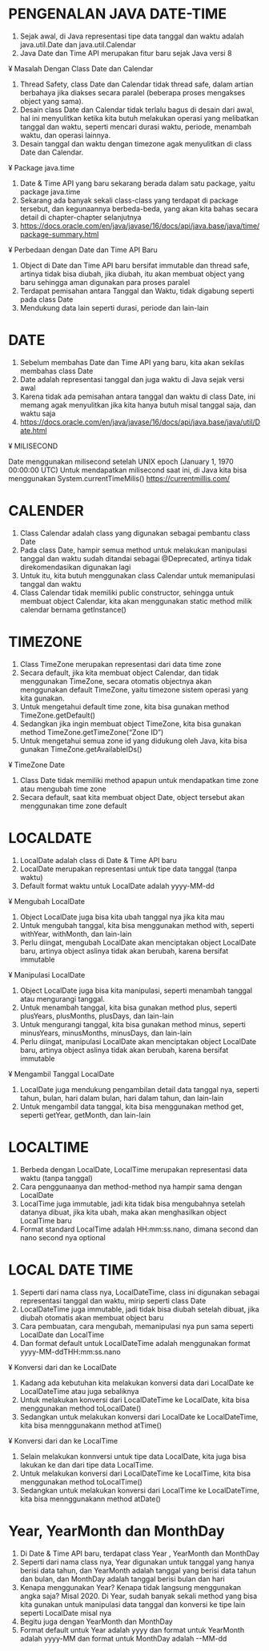 # PENGENALAN JAVA DATE-TIME

1. Sejak awal, di Java representasi tipe data tanggal dan waktu adalah java.util.Date dan java.util.Calendar
2. Java Date dan Time API merupakan fitur baru sejak Java versi 8

¥ Masalah Dengan Class Date dan Calendar
1. Thread Safety, class Date dan Calendar tidak thread safe, dalam artian berbahaya jika diakses secara paralel (beberapa proses mengakses object yang sama).
2. Desain class Date dan Calendar tidak terlalu bagus di desain dari awal, hal ini menyulitkan ketika kita butuh melakukan operasi yang melibatkan tanggal dan waktu, seperti mencari durasi waktu, periode, menambah waktu, dan operasi lainnya.
3. Desain tanggal dan waktu dengan timezone agak menyulitkan di class Date dan Calendar.


¥ Package java.time
1. Date & Time API yang baru sekarang berada dalam satu package, yaitu package java.time
2. Sekarang ada banyak sekali class-class yang terdapat di package tersebut, dan kegunaannya berbeda-beda, yang akan kita bahas secara detail di chapter-chapter selanjutnya
3. https://docs.oracle.com/en/java/javase/16/docs/api/java.base/java/time/package-summary.html


¥ Perbedaan dengan Date dan Time API Baru
1. Object di Date dan Time API baru bersifat immutable dan thread safe, artinya tidak bisa diubah, jika diubah, itu akan membuat object yang baru sehingga aman digunakan para proses paralel
2. Terdapat pemisahan antara Tanggal dan Waktu, tidak digabung seperti pada class Date
3. Mendukung data lain seperti durasi, periode dan lain-lain

# DATE

1. Sebelum membahas Date dan Time API yang baru, kita akan sekilas membahas class Date
2. Date adalah representasi tanggal dan juga waktu di Java sejak versi awal
3. Karena tidak ada pemisahan antara tanggal dan waktu di class Date, ini memang agak menyulitkan jika kita hanya butuh misal tanggal saja, dan waktu saja
4. https://docs.oracle.com/en/java/javase/16/docs/api/java.base/java/util/Date.html


¥ MILISECOND

Date menggunakan milisecond setelah UNIX epoch (January 1, 1970 00:00:00 UTC)
Untuk mendapatkan milisecond saat ini, di Java kita bisa menggunakan System.currentTimeMilis()
https://currentmillis.com/ 


# CALENDER

1. Class Calendar adalah class yang digunakan sebagai pembantu class Date
2. Pada class Date, hampir semua method untuk melakukan manipulasi tanggal dan waktu sudah ditandai sebagai @Deprecated, artinya tidak direkomendasikan digunakan lagi
3. Untuk itu, kita butuh menggunakan class Calendar untuk memanipulasi tanggal dan waktu
4. Class Calendar tidak memiliki public constructor, sehingga untuk membuat object Calendar, kita akan menggunakan static method milik calendar bernama getInstance()

# TIMEZONE

1. Class TimeZone merupakan representasi dari data time zone
2. Secara default, jika kita membuat object Calendar, dan tidak menggunakan TimeZone, secara otomatis objectnya akan menggunakan default TimeZone, yaitu timezone sistem operasi yang kita gunakan.
3. Untuk mengetahui default time zone, kita bisa gunakan method TimeZone.getDefault()
4. Sedangkan jika ingin membuat object TimeZone, kita bisa gunakan method TimeZone.getTimeZone(“Zone ID”)
5. Untuk mengetahui semua zone id yang didukung oleh Java, kita bisa gunakan TimeZone.getAvailableIDs()

¥ TimeZone Date
1. Class Date tidak memiliki method apapun untuk mendapatkan time zone atau mengubah time zone
2. Secara default, saat kita membuat object Date, object tersebut akan menggunakan time zone default

# LOCALDATE

1. LocalDate adalah class di Date & Time API baru
2. LocalDate merupakan representasi untuk tipe data tanggal (tanpa waktu)
3. Default format waktu untuk LocalDate adalah yyyy-MM-dd

¥ Mengubah LocalDate
1. Object LocalDate juga bisa kita ubah tanggal nya jika kita mau
2. Untuk mengubah tanggal, kita bisa menggunakan method with, seperti withYear, withMonth, dan lain-lain
3. Perlu diingat, mengubah LocalDate akan menciptakan object LocalDate baru, artinya object aslinya tidak akan berubah, karena bersifat immutable


¥ Manipulasi LocalDate
1. Object LocalDate juga bisa kita manipulasi, seperti menambah tanggal atau mengurangi tanggal.
2. Untuk menambah tanggal, kita bisa gunakan method plus, seperti plusYears, plusMonths, plusDays, dan lain-lain
3. Untuk mengurangi tanggal, kita bisa gunakan method minus, seperti minusYears, minusMonths, minusDays, dan lain-lain
4. Perlu diingat, manipulasi LocalDate akan menciptakan object LocalDate baru, artinya object aslinya tidak akan berubah, karena bersifat immutable


¥ Mengambil Tanggal LocalDate
1. LocalDate juga mendukung pengambilan detail data tanggal nya, seperti tahun, bulan, hari dalam bulan, hari dalam tahun, dan lain-lain
2. Untuk mengambil data tanggal, kita bisa menggunakan method get, seperti getYear, getMonth, dan lain-lain

# LOCALTIME

1. Berbeda dengan LocalDate, LocalTime merupakan representasi data waktu (tanpa tanggal)
2. Cara penggunaanya dan method-method nya hampir sama dengan LocalDate
3. LocalTime juga immutable, jadi kita tidak bisa mengubahnya setelah datanya dibuat, jika kita ubah, maka akan menghasilkan object LocalTime baru
4. Format standard LocalTime adalah HH:mm:ss.nano, dimana second dan nano second nya optional

# LOCAL DATE TIME

1. Seperti dari nama class nya, LocalDateTime, class ini digunakan sebagai representasi tanggal dan waktu, mirip seperti class Date
2. LocalDateTime juga immutable, jadi tidak bisa diubah setelah dibuat, jika diubah otomatis akan membuat object baru
3. Cara pembuatan, cara mengubah, memanipulasi nya pun sama seperti LocalDate dan LocalTime
4. Dan format default untuk LocalDateTime adalah menggunakan format yyyy-MM-ddTHH:mm:ss.nano

¥ Konversi dari dan ke LocalDate
1. Kadang ada kebutuhan kita melakukan konversi data dari LocalDate ke LocalDateTime atau juga sebaliknya
2. Untuk melakukan konversi dari LocalDateTime ke LocalDate, kita bisa menggunakan method toLocalDate()
3. Sedangkan untuk melakukan konversi dari LocalDate ke LocalDateTime, kita bisa mennggunakann method atTime()


¥ Konversi dari dan ke LocalTime
1. Selain melakukan konnversi untuk tipe data LocalDate, kita juga bisa lakukan ke dan dari tipe data LocalTime.
2. Untuk melakukan konversi dari LocalDateTime ke LocalTime, kita bisa menggunakan method toLocalTime()
3. Sedangkan untuk melakukan konversi dari LocalTime ke LocalDateTime, kita bisa mennggunakann method atDate()


# Year, YearMonth dan MonthDay

1. Di Date & Time API baru, terdapat class Year , YearMonth dan MonthDay
2. Seperti dari nama class nya, Year digunakan untuk tanggal yang hanya berisi data tahun, dan YearMonth adalah tanggal yang berisi data tahun dan bulan, dan MonthDay adalah tanggal berisi bulan dan hari
3. Kenapa menggunakan Year? Kenapa tidak langsung menggunakan angka saja? Misal 2020. Di Year, sudah banyak sekali method yang bisa kita gunakan untuk manipulasi data tanggal dan konversi ke tipe lain seperti LocalDate misal nya
4. Begitu juga dengan YearMonth dan MonthDay
5. Format default untuk Year adalah yyyy dan format untuk YearMonth adalah yyyy-MM dan format untuk MonthDay adalah --MM-dd


















